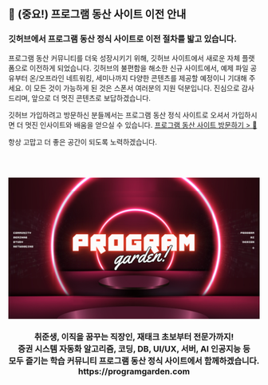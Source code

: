 ## :rocket: (중요!) 프로그램 동산 사이트 이전 안내
### 깃허브에서 프로그램 동산 정식 사이트로 이전 절차를 밟고 있습니다.
프로그램 동산 커뮤니티를 더욱 성장시키기 위해, 깃허브 사이트에서 새로운 자체 플랫폼으로 이전하게 되었습니다. 깃허브의 불편함을 해소한 신규 사이트에서, 예제 파일 공유부터 온/오프라인 네트워킹, 세미나까지 다양한 콘텐츠를 제공할 예정이니 기대해 주세요. 이 모든 것이 가능하게 된 것은 스폰서 여러분의 지원 덕분입니다. 진심으로 감사드리며, 앞으로 더 멋진 콘텐츠로 보답하겠습니다.

깃허브 가입하려고 방문하신 분들께서는 프로그램 동산 정식 사이트로 오셔서 가입하시면 더 멋진 인사이트와 배움을 얻으실 수 있습니다.
[프로그램 동산 사이트 방문하기 > 🔗](https://programgarden.com)

항상 고맙고 더 좋은 공간이 되도록 노력하겠습니다.


<br><br>

<p align="center">
 <img align="center" src="https://github.com/programgarden/.github/blob/main/images/youtube-channel.png" />
</p>

<h3 align="center">취준생, 이직을 꿈꾸는 직장인, 재태크 초보부터 전문가까지!<br>증권 시스템 자동화 알고리즘, 코딩, DB, UI/UX, 서버, AI 인공지능 등<br>모두 즐기는 학습 커뮤니티
프로그램 동산 정식 사이트에서 함께하겠습니다. <br> https://programgarden.com </h3>


